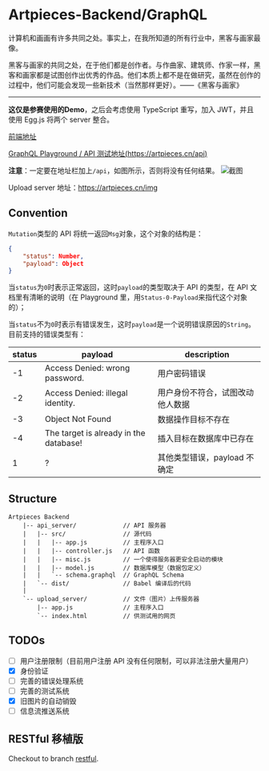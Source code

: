 # Artpieces-Backend/GraphQL

计算机和画画有许多共同之处。事实上，在我所知道的所有行业中，黑客与画家最像。

黑客与画家的共同之处，在于他们都是创作者。与作曲家、建筑师、作家一样，黑客和画家都是试图创作出优秀的作品。他们本质上都不是在做研究，虽然在创作的过程中，他们可能会发现一些新技术（当然那样更好）。——《黑客与画家》

---
**这仅是参赛使用的Demo**，之后会考虑使用 TypeScript 重写，加入 JWT，并且使用 Egg.js 将两个 server 整合。

[前端地址](https://github.com/Frost-Lee/Art-Pieces-front-end)

[GraphQL Playground / API 测试地址(https://artpieces.cn/api)](https://artpieces.cn/api)

**注意**：一定要在地址栏加上`/api`，如图所示，否则将没有任何结果。
![截图](https://wx3.sinaimg.cn/mw1024/8163951ely1funftn0f3vj20gv05daa0.jpg)

Upload server 地址：https://artpieces.cn/img

## Convention

`Mutation`类型的 API 将统一返回`Msg`对象，这个对象的结构是：

```json
{
    "status": Number,
    "payload": Object
}
```

当`status`为`0`时表示正常返回，这时`payload`的类型取决于 API 的类型，在 API 文档里有清晰的说明（在 Playground 里，用`Status-0-Payload`来指代这个对象的）；

当`status`不为`0`时表示有错误发生，这时`payload`是一个说明错误原因的`String`。目前支持的错误类型有：

| status | payload                                | description                      |
| ------ | -------------------------------------- | -------------------------------- |
| -1     | Access Denied: wrong password.         | 用户密码错误                     |
| -2     | Access Denied: illegal identity.       | 用户身份不符合，试图改动他人数据 |
| -3     | Object Not Found                       | 数据操作目标不存在               |
| -4     | The target is already in the database! | 插入目标在数据库中已存在         |
| 1      | ?                                      | 其他类型错误，payload 不确定     |

## Structure

```
Artpieces Backend
    |-- api_server/             // API 服务器
    |   |-- src/                // 源代码
    |   |   |-- app.js          // 主程序入口
    |   |   |-- controller.js   // API 函数
    |   |   |-- misc.js         // 一个使得服务器更安全启动的模块
    |   |   |-- model.js        // 数据库模型（数据包定义）
    |   |   `-- schema.graphql  // GraphQL Schema
    |   `-- dist/               // Babel 编译后的代码
    |
    `-- upload_server/          // 文件（图片）上传服务器
        |-- app.js              // 主程序入口
        `-- index.html          // 供测试用的网页
```

## TODOs

-   [ ] 用户注册限制（目前用户注册 API 没有任何限制，可以非法注册大量用户）
-   [x] 身份验证
-   [ ] 完善的错误处理系统
-   [ ] 完善的测试系统
-   [x] 旧图片的自动销毁
-   [ ] 信息流推送系统

## RESTful 移植版

Checkout to branch [restful](https://github.com/ZJUGuoShuai/ArtPieces-Back-end/tree/restful).
